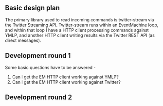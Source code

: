 ## Basic design plan

The primary library used to read incoming commands is twitter-stream via the Twitter Streaming API.  Twitter-stream runs within an EventMachine loop, and within that loop I have a HTTP client processing commands against YMLP, and another HTTP client writing results via the Twitter REST API (as direct messages).

## Development round 1

Some basic questions have to be answered -

1. Can I get the EM HTTP client working against YMLP?
2. Can I get the EM HTTP client working against Twitter?


## Development round 2


